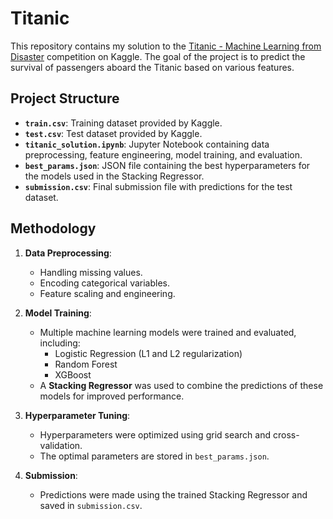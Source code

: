 # Titanic
This repository contains my solution to the [Titanic - Machine Learning from Disaster](https://www.kaggle.com/competitions/titanic/overview) competition on Kaggle. The goal of the project is to predict the survival of passengers aboard the Titanic based on various features.

## Project Structure

- **`train.csv`**: Training dataset provided by Kaggle.
- **`test.csv`**: Test dataset provided by Kaggle.
- **`titanic_solution.ipynb`**: Jupyter Notebook containing data preprocessing, feature engineering, model training, and evaluation.
- **`best_params.json`**: JSON file containing the best hyperparameters for the models used in the Stacking Regressor.
- **`submission.csv`**: Final submission file with predictions for the test dataset.

## Methodology

1. **Data Preprocessing**:
   - Handling missing values.
   - Encoding categorical variables.
   - Feature scaling and engineering.

2. **Model Training**:
   - Multiple machine learning models were trained and evaluated, including:
     - Logistic Regression (L1 and L2 regularization)
     - Random Forest
     - XGBoost
   - A **Stacking Regressor** was used to combine the predictions of these models for improved performance.

3. **Hyperparameter Tuning**:
   - Hyperparameters were optimized using grid search and cross-validation.
   - The optimal parameters are stored in `best_params.json`.

4. **Submission**:
   - Predictions were made using the trained Stacking Regressor and saved in `submission.csv`.
